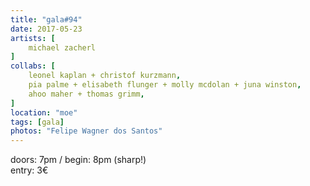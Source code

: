 ```yaml
---
title: "gala#94"
date: 2017-05-23
artists: [
    michael zacherl
]
collabs: [
    leonel kaplan + christof kurzmann,
    pia palme + elisabeth flunger + molly mcdolan + juna winston,
    ahoo maher + thomas grimm,
]
location: "moe"
tags: [gala]
photos: "Felipe Wagner dos Santos"
---
```

doors: 7pm / begin: 8pm (sharp!)  
entry: 3€

